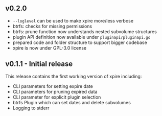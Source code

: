 ## v0.2.0

* `--loglevel` can be used to make xpire more/less verbose
* btrfs: checks for missing permissions
* btrfs: prune function now understands nested subvolume structures
* plugin API definition now available under `pluginapi/pluginapi.go`
* prepared code and folder structure to support bigger codebase
* xpire is now under GPL-3.0 license

## v0.1.1 - Initial release

This release contains the first working version of xpire including:

* CLI parameters for setting expire date
* CLI parameters for pruning expired data
* CLI parameter for explicit plugin selection
* btrfs Plugin which can set dates and delete subvolumes
* Logging to stderr
